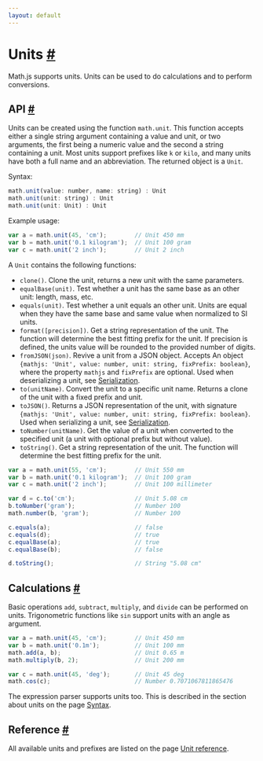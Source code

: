 ```yaml
---
layout: default
---
```


<h1 id="units">Units <a href="#units" title="Permalink">#</a></h1>

Math.js supports units. Units can be used to do calculations and to perform
conversions.


<h2 id="api">API <a href="#api" title="Permalink">#</a></h2>

Units can be created using the function `math.unit`. This function accepts
either a single string argument containing a value and unit, or two arguments,
the first being a numeric value and the second a string containing a unit.
Most units support prefixes like `k` or `kilo`, and many units have both a
full name and an abbreviation. The returned object is a `Unit`.

Syntax:

```js
math.unit(value: number, name: string) : Unit
math.unit(unit: string) : Unit
math.unit(unit: Unit) : Unit
```

Example usage:

```js
var a = math.unit(45, 'cm');        // Unit 450 mm
var b = math.unit('0.1 kilogram');  // Unit 100 gram
var c = math.unit('2 inch');        // Unit 2 inch
```

A `Unit` contains the following functions:

- `clone()`. Clone the unit, returns a new unit with the same parameters.
- `equalBase(unit)`. Test whether a unit has the same base as an other unit:
  length, mass, etc.
- `equals(unit)`. Test whether a unit equals an other unit. Units are equal
  when they have the same base and same value when normalized to SI units.
- `format([precision])`. Get a string representation of the unit. The function
  will determine the best fitting prefix for the unit. If precision is defined,
  the units value will be rounded to the provided number of digits.
- `fromJSON(json)`. Revive a unit from a JSON object. Accepts
  An object `{mathjs: 'Unit', value: number, unit: string, fixPrefix: boolean}`,
  where the property `mathjs` and `fixPrefix` are optional.
  Used when deserializing a unit, see [Serialization](../serialization.html).
- `to(unitName)`. Convert the unit to a specific unit name. Returns a clone of
  the unit with a fixed prefix and unit.
- `toJSON()`. Returns a JSON representation of the unit, with signature
  `{mathjs: 'Unit', value: number, unit: string, fixPrefix: boolean}`.
  Used when serializing a unit, see [Serialization](../serialization.html).
- `toNumber(unitName)`. Get the value of a unit when converted to the
  specified unit (a unit with optional prefix but without value).
- `toString()`. Get a string representation of the unit. The function will
  determine the best fitting prefix for the unit.

```js
var a = math.unit(55, 'cm');        // Unit 550 mm
var b = math.unit('0.1 kilogram');  // Unit 100 gram
var c = math.unit('2 inch');        // Unit 100 millimeter

var d = c.to('cm');                 // Unit 5.08 cm
b.toNumber('gram');                 // Number 100
math.number(b, 'gram');             // Number 100

c.equals(a);                        // false
c.equals(d);                        // true
c.equalBase(a);                     // true
c.equalBase(b);                     // false

d.toString();                       // String "5.08 cm"
```


<h2 id="calculations">Calculations <a href="#calculations" title="Permalink">#</a></h2>

Basic operations `add`, `subtract`, `multiply`, and `divide` can be performed
on units. Trigonometric functions like `sin` support units with an angle as
argument.

```js
var a = math.unit(45, 'cm');        // Unit 450 mm
var b = math.unit('0.1m');          // Unit 100 mm
math.add(a, b);                     // Unit 0.65 m
math.multiply(b, 2);                // Unit 200 mm

var c = math.unit(45, 'deg');       // Unit 45 deg
math.cos(c);                        // Number 0.7071067811865476
```

The expression parser supports units too. This is described in the section about
units on the page [Syntax](../expressions/syntax.md#units).


<h2 id="reference">Reference <a href="#reference" title="Permalink">#</a></h2>

All available units and prefixes are listed on the page [Unit reference](../reference/units.html).
